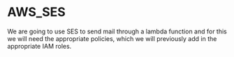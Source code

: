 # AWS_SES

We are going to use SES to send mail through a lambda function and for this we will need the appropriate policies, which we will previously add in the appropriate IAM roles.
